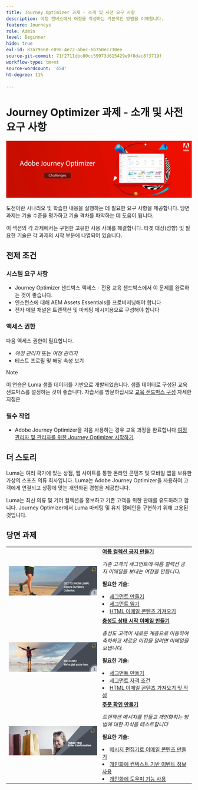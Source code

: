 ```yaml
---
title: Journey Optimizer 과제 - 소개 및 사전 요구 사항
description: 여정 캔버스에서 여정을 작성하는 기본적인 방법을 이해합니다.
feature: Journeys
role: Admin
level: Beginner
hide: true
exl-id: 87a79560-c098-4e72-abec-6b750ec730ee
source-git-commit: 71f2711dbc80cc59973d615429e9f8dac8f3719f
workflow-type: tm+mt
source-wordcount: '454'
ht-degree: 11%

---
```


# Journey Optimizer 과제 - 소개 및 사전 요구 사항

![AJO Challents 배너](./assets/ajo-banner-challenges.png)

도전이란 시나리오 및 학습한 내용을 실행하는 데 필요한 요구 사항을 제공합니다. 당면 과제는 기술 수준을 평가하고 기술 격차를 파악하는 데 도움이 됩니다.

이 섹션의 각 과제에서는 구현한 고유한 사용 사례를 해결합니다. 타겟 대상(성향) 및 필요한 기술은 각 과제의 시작 부분에 나열되어 있습니다.

## 전제 조건

### 시스템 요구 사항

* Journey Optimizer 샌드박스 액세스 - 전용 교육 샌드박스에서 이 문제를 완료하는 것이 좋습니다.
* 인스턴스에 대해 AEM Assets Essentials를 프로비저닝해야 합니다
* 전자 메일 채널은 트랜잭션 및 마케팅 메시지용으로 구성해야 합니다

### 액세스 권한

다음 액세스 권한이 필요합니다.
* *여정 관리자* 또는 *여정 관리자*
* 테스트 프로필 및 해당 속성 보기

>[!NOTE]
> 이 연습은 Luma 샘플 데이터를 기반으로 개발되었습니다. 샘플 데이터로 구성된 교육 샌드박스를 설정하는 것이 좋습니다. 자습서를 방문하십시오 [교육 샌드박스 구성](/help/tutorial-configure-a-training-sandbox/introduction-and-prerequisites.md) 자세한 지침은

### 필수 작업

* Adobe Journey Optimizer을 처음 사용하는 경우 교육 과정을 완료합니다 [여정 관리자 및 관리자를 위한 Journey Optimizer 시작하기](https://experienceleague.adobe.com/?recommended=JourneyOptimizer-U-1-2021.1).


## 더 스토리

Luma는 여러 국가에 있는 상점, 웹 사이트를 통한 온라인 콘텐츠 및 모바일 앱을 보유한 가상의 스포츠 의류 회사입니다. Luma는 Adobe Journey Optimizer을 사용하여 고객에게 연결되고 상황에 맞는 개인화된 경험을 제공합니다.

Luma는 최신 의류 및 기어 컬렉션을 홍보하고 기존 고객을 위한 판매를 유도하려고 합니다. Journey Optimizer에서 Luma 마케팅 및 유지 캠페인을 구현하기 위해 고용된 것입니다.

## 당면 과제

<table>
<tr>
<td>
 <div>
      <a href="summer-collection-announcement-challenge.md">
        <img alt="여름 컬렉션 발표용 이미지" src="./assets/email-assets/luma-transactional-onboarding-3.png"/>
      </a>
      </div>
  </td>
  <td>
   <strong><a href="summer-collection-announcement-challenge.md">여름 컬렉션 공지 만들기 </strong>
    </a>
      <p>
      <em>기존 고객의 세그먼트에 여름 컬렉션 공지 이메일을 보내는 여정을 만듭니다. </em>
      <p>
      <b>필요한 기술:</b>
      <li><a href="https://experienceleague.adobe.com/docs/journey-optimizer-learn/tutorials/profiles-segments-subscriptions/create-segments.html"> 세그먼트 만들기</li>
      <li><a href="https://experienceleague.adobe.com/docs/journey-optimizer-learn/tutorials/create-journeys/use-case-read-segment.html">세그먼트 읽기</li>
       <li><a href="https://experienceleague.adobe.com/docs/journey-optimizer-learn/tutorials/create-messages/create-emails/import-and-author-html-email-content.html">HTML 이메일 콘텐츠 가져오기</li>
  </td>
  </tr>
   <tr>
    <td>
    <div>
    <a>
      <img alt="시작" src="./assets/email-assets/luma-transactional-onboarding-1.png"/>
    </a>
    </div>
    <td>
    <div >
      <a>
    <strong><a href="loyalty-status-welcome-email-challenge.md">충성도 상태 시작 이메일 만들기 </strong>
    </a>
    </div>
    <p>
    <em>충성도 고객이 새로운 계층으로 이동하여 축하하고 새로운 이점을 알려면 이메일을 보냅니다.</em>
    <p>
    <b>필요한 기술:</b>
      <li><a href="https://experienceleague.adobe.com/docs/journey-optimizer-learn/tutorials/profiles-segments-subscriptions/create-segments.html"> 세그먼트 만들기</li>
      <li><a href="https://experienceleague.adobe.com/docs/journey-optimizer-learn/tutorials/create-journeys/use-case-read-segment-qualification.html">세그먼트 자격 조건</li>
      <li><a href="https://experienceleague.adobe.com/docs/journey-optimizer-learn/tutorials/create-messages/create-emails/import-and-author-html-email-content.html">HTML 이메일 콘텐츠 가져오기 및 작성</li>
  </td>
  </tr>
  <tr>
  <td>
  <div>
    <a href="order-confirmation-challenge.md">
      <img alt="Luma 이메일" src="./assets/email-assets/luma-transactional-order-confirmation.png"/>
    </a>
  </td>
  <td>
      <a href="order-confirmation-challenge.md">
    <strong><a href="order-confirmation-challenge.md">주문 확인 만들기</strong>
    </a>
    <div>
    <p>
    <em>트랜잭션 메시지를 만들고 개인화하는 방법에 대한 지식을 테스트합니다
    </em>
    <p>
    <b>필요한 기술:</b>
      <li><a href="https://experienceleague.adobe.com/docs/journey-optimizer-learn/tutorials/create-messages/create-content-with-the-email-designer.html"> 메시지 편집기로 이메일 콘텐츠 만들기</li>
      <li><a href="https://experienceleague.adobe.com/docs/journey-optimizer-learn/tutorials/personalize-content/use-contextual-event-information-for-personalization.html">개인화에 컨텍스트 기반 이벤트 정보 사용</li>
      <li><a href="https://experienceleague.adobe.com/docs/journey-optimizer-learn/tutorials/personalize-content/use-helper-functions-for-personalization.html?lang=en">개인화에 도우미 기능 사용</li>
  </td>
</table>
